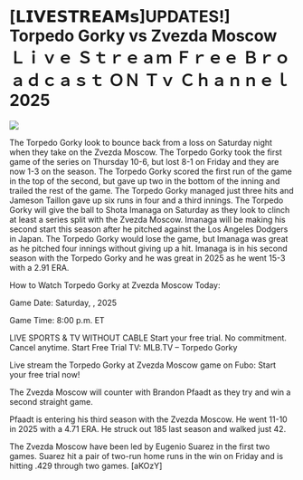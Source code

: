 # [𝗟𝗜𝗩𝗘𝗦𝗧𝗥𝗘𝗔𝗠𝘀]UPDATES!] Torpedo Gorky vs Zvezda Moscow Ｌｉｖｅ Ｓｔｒｅａｍ Ｆｒｅｅ Ｂｒｏａｄｃａｓｔ ＯＮ Ｔｖ Ｃｈａｎｎｅｌ  2025  
  
  
[![](https://i.imgur.com/qSNzIqt.png)](https://movie.rssnews.media/YGZrKAXoq.php)  
  
The Torpedo Gorky look to bounce back from a loss on Saturday night when they take on the Zvezda Moscow. The Torpedo Gorky took the first game of the series on Thursday 10-6, but lost 8-1 on Friday and they are now 1-3 on the season. The Torpedo Gorky scored the first run of the game in the top of the second, but gave up two in the bottom of the inning and trailed the rest of the game. The Torpedo Gorky managed just three hits and Jameson Taillon gave up six runs in four and a third innings. The Torpedo Gorky will give the ball to Shota Imanaga on Saturday as they look to clinch at least a series split with the Zvezda Moscow. Imanaga will be making his second start this season after he pitched against the Los Angeles Dodgers in Japan. The Torpedo Gorky would lose the game, but Imanaga was great as he pitched four innings without giving up a hit. Imanaga is in his second season with the Torpedo Gorky and he was great in 2025 as he went 15-3 with a 2.91 ERA.

How to Watch Torpedo Gorky at Zvezda Moscow Today:

Game Date: Saturday, , 2025

Game Time: 8:00 p.m. ET

LIVE SPORTS & TV WITHOUT CABLE
Start your free trial. No commitment. Cancel anytime.
Start Free Trial
TV: MLB.TV – Torpedo Gorky

Live stream the Torpedo Gorky at Zvezda Moscow game on Fubo: Start your free trial now!

The Zvezda Moscow will counter with Brandon Pfaadt as they try and win a second straight game.

Pfaadt is entering his third season with the Zvezda Moscow. He went 11-10 in 2025 with a 4.71 ERA. He struck out 185 last season and walked just 42.

The Zvezda Moscow have been led by Eugenio Suarez in the first two games. Suarez hit a pair of two-run home runs in the win on Friday and is hitting .429 through two games. [aKOzY]
